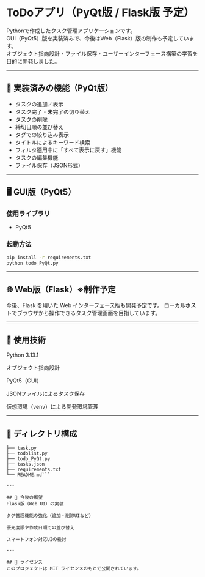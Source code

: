 # ToDoアプリ（PyQt版 / Flask版 予定）

Pythonで作成したタスク管理アプリケーションです。  
GUI（PyQt5）版を実装済みで、今後はWeb（Flask）版の制作も予定しています。  
オブジェクト指向設計・ファイル保存・ユーザーインターフェース構築の学習を目的に開発しました。

---

## 📌 実装済みの機能（PyQt版）

- タスクの追加／表示
- タスク完了・未完了の切り替え
- タスクの削除
- 締切日順の並び替え
- タグでの絞り込み表示
- タイトルによるキーワード検索
- フィルタ適用中に「すべて表示に戻す」機能
- タスクの編集機能
- ファイル保存（JSON形式）

---

## 🖥 GUI版（PyQt5）

### 使用ライブラリ
- PyQt5

### 起動方法

```bash
pip install -r requirements.txt
python todo_PyQt.py
```

---

## 🌐 Web版（Flask）※制作予定
今後、Flask を用いた Web インターフェース版も開発予定です。
ローカルホストでブラウザから操作できるタスク管理画面を目指しています。

---

## 🧪 使用技術
Python 3.13.1

オブジェクト指向設計

PyQt5（GUI）

JSONファイルによるタスク保存

仮想環境（venv）による開発環境管理

---

## 📁 ディレクトリ構成

 ```project/
├── task.py
├── todolist.py
├── todo_PyQt.py
├── tasks.json
├── requirements.txt
└── README.md```

---

## 🎯 今後の展望
Flask版（Web UI）の実装

タグ管理機能の強化（追加・削除UIなど）

優先度順や作成日順での並び替え

スマートフォン対応UIの検討

---

## 📝 ライセンス
このプロジェクトは MIT ライセンスのもとで公開されています。

